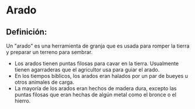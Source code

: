 # Arado

## Definición: 

Un "arado" es una herramienta de granja que es usada para romper la tierra y preparar un terreno para sembrar.

* Los arados tienen puntas filosas para cavar en la tierra. Usualmente tienen agarraderas que el agricultor usa para guiar el arado.
* En los tiempos bíblicos, los arados eran halados por un par de bueyes u otros animales de carga.
* La mayoría de los arados eran hechos de madera dura, excepto las puntas filosas que eran hechas de algún metal como el bronce o el hierro.

